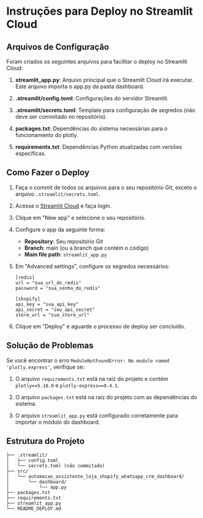 # Instruções para Deploy no Streamlit Cloud

## Arquivos de Configuração

Foram criados os seguintes arquivos para facilitar o deploy no Streamlit Cloud:

1. **streamlit_app.py**: Arquivo principal que o Streamlit Cloud irá executar. Este arquivo importa o app.py da pasta dashboard.

2. **.streamlit/config.toml**: Configurações do servidor Streamlit.

3. **.streamlit/secrets.toml**: Template para configuração de segredos (não deve ser commitado no repositório).

4. **packages.txt**: Dependências do sistema necessárias para o funcionamento do plotly.

5. **requirements.txt**: Dependências Python atualizadas com versões específicas.

## Como Fazer o Deploy

1. Faça o commit de todos os arquivos para o seu repositório Git, exceto o arquivo `.streamlit/secrets.toml`.

2. Acesse o [Streamlit Cloud](https://streamlit.io/cloud) e faça login.

3. Clique em "New app" e selecione o seu repositório.

4. Configure o app da seguinte forma:
   - **Repository**: Seu repositório Git
   - **Branch**: main (ou a branch que contém o código)
   - **Main file path**: `streamlit_app.py`

5. Em "Advanced settings", configure os segredos necessários:
   ```
   [redis]
   url = "sua_url_do_redis"
   password = "sua_senha_do_redis"

   [shopify]
   api_key = "sua_api_key"
   api_secret = "seu_api_secret"
   store_url = "sua_store_url"
   ```

6. Clique em "Deploy" e aguarde o processo de deploy ser concluído.

## Solução de Problemas

Se você encontrar o erro `ModuleNotFoundError: No module named 'plotly.express'`, verifique se:

1. O arquivo `requirements.txt` está na raiz do projeto e contém `plotly==5.18.0` e `plotly-express==0.4.1`.

2. O arquivo `packages.txt` está na raiz do projeto com as dependências do sistema.

3. O arquivo `streamlit_app.py` está configurado corretamente para importar o módulo do dashboard.

## Estrutura do Projeto

```
├── .streamlit/
│   ├── config.toml
│   └── secrets.toml (não commitado)
├── src/
│   └── automacao_assistente_loja_shopify_whatsapp_crm_dashboard/
│       └── dashboard/
│           └── app.py
├── packages.txt
├── requirements.txt
├── streamlit_app.py
└── README_DEPLOY.md
```